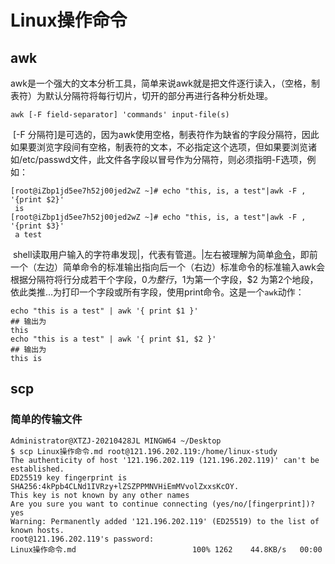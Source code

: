 # Linux操作命令

## awk

​	awk是一个强大的文本分析工具，简单来说awk就是把文件逐行读入，（空格，制表符）为默认分隔符将每行切片，切开的部分再进行各种分析处理。

```shell
awk [-F field-separator] 'commands' input-file(s)
```

​	[-F 分隔符]是可选的，因为awk使用空格，制表符作为缺省的字段分隔符，因此如果要浏览字段间有空格，制表符的文本，不必指定这个选项，但如果要浏览诸如/etc/passwd文件，此文件各字段以冒号作为分隔符，则必须指明-F选项，例如：

```shell
[root@iZbp1jd5ee7h52j00jed2wZ ~]# echo "this, is, a test"|awk -F , '{print $2}'
 is
[root@iZbp1jd5ee7h52j00jed2wZ ~]# echo "this, is, a test"|awk -F , '{print $3}'
 a test
```

​	shell读取用户输入的字符串发现|，代表有管道。|左右被理解为简单[命令](https://www.linuxcool.com/)，即前一个（左边）简单命令的标准输出指向后一个（右边）标准命令的标准输入
​	awk会根据分隔符将行分成若干个字段，$0为整行，$1为第一个字段，$2 为第2个地段，依此类推…为打印一个字段或所有字段，使用print命令。这是一个`awk`动作：

```shell
echo "this is a test" | awk '{ print $1 }'  
## 输出为  
this  
echo "this is a test" | awk '{ print $1, $2 }'  
## 输出为  
this is
```

## scp

### 简单的传输文件

```shell
Administrator@XTZJ-20210428JL MINGW64 ~/Desktop
$ scp Linux操作命令.md root@121.196.202.119:/home/linux-study
The authenticity of host '121.196.202.119 (121.196.202.119)' can't be established.
ED25519 key fingerprint is SHA256:4kPpb4CLNd1IVRzy+lZSZPPMNVHiEmMVvolZxxsKcOY.
This key is not known by any other names
Are you sure you want to continue connecting (yes/no/[fingerprint])? yes
Warning: Permanently added '121.196.202.119' (ED25519) to the list of known hosts.
root@121.196.202.119's password:
Linux操作命令.md                          100% 1262    44.8KB/s   00:00
```

